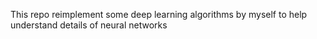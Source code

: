 This repo reimplement some deep learning algorithms by myself to help understand details of neural networks